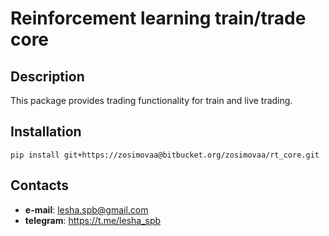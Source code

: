 # Reinforcement learning train/trade core
## Description
This package provides trading functionality for train and live trading.

## Installation
``pip install git+https://zosimovaa@bitbucket.org/zosimovaa/rt_core.git``

## Contacts
- **e-mail**: lesha.spb@gmail.com
- **telegram**: https://t.me/lesha_spb



